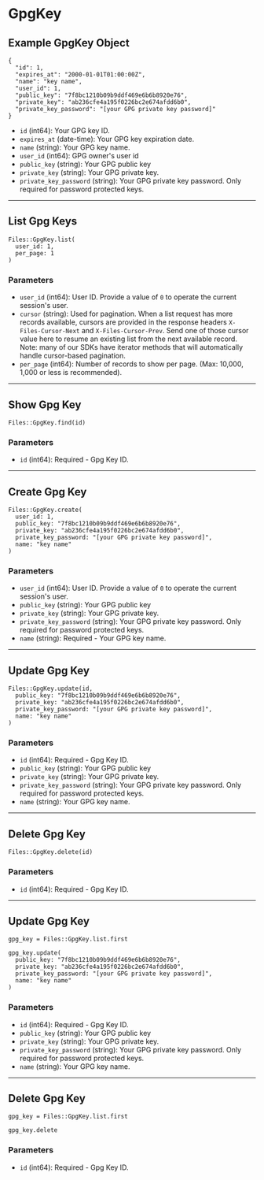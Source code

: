 # GpgKey

## Example GpgKey Object

```
{
  "id": 1,
  "expires_at": "2000-01-01T01:00:00Z",
  "name": "key name",
  "user_id": 1,
  "public_key": "7f8bc1210b09b9ddf469e6b6b8920e76",
  "private_key": "ab236cfe4a195f0226bc2e674afdd6b0",
  "private_key_password": "[your GPG private key password]"
}
```

* `id` (int64): Your GPG key ID.
* `expires_at` (date-time): Your GPG key expiration date.
* `name` (string): Your GPG key name.
* `user_id` (int64): GPG owner's user id
* `public_key` (string): Your GPG public key
* `private_key` (string): Your GPG private key.
* `private_key_password` (string): Your GPG private key password. Only required for password protected keys.


---

## List Gpg Keys

```
Files::GpgKey.list(
  user_id: 1, 
  per_page: 1
)
```

### Parameters

* `user_id` (int64): User ID.  Provide a value of `0` to operate the current session's user.
* `cursor` (string): Used for pagination.  When a list request has more records available, cursors are provided in the response headers `X-Files-Cursor-Next` and `X-Files-Cursor-Prev`.  Send one of those cursor value here to resume an existing list from the next available record.  Note: many of our SDKs have iterator methods that will automatically handle cursor-based pagination.
* `per_page` (int64): Number of records to show per page.  (Max: 10,000, 1,000 or less is recommended).


---

## Show Gpg Key

```
Files::GpgKey.find(id)
```

### Parameters

* `id` (int64): Required - Gpg Key ID.


---

## Create Gpg Key

```
Files::GpgKey.create(
  user_id: 1, 
  public_key: "7f8bc1210b09b9ddf469e6b6b8920e76", 
  private_key: "ab236cfe4a195f0226bc2e674afdd6b0", 
  private_key_password: "[your GPG private key password]", 
  name: "key name"
)
```

### Parameters

* `user_id` (int64): User ID.  Provide a value of `0` to operate the current session's user.
* `public_key` (string): Your GPG public key
* `private_key` (string): Your GPG private key.
* `private_key_password` (string): Your GPG private key password. Only required for password protected keys.
* `name` (string): Required - Your GPG key name.


---

## Update Gpg Key

```
Files::GpgKey.update(id, 
  public_key: "7f8bc1210b09b9ddf469e6b6b8920e76", 
  private_key: "ab236cfe4a195f0226bc2e674afdd6b0", 
  private_key_password: "[your GPG private key password]", 
  name: "key name"
)
```

### Parameters

* `id` (int64): Required - Gpg Key ID.
* `public_key` (string): Your GPG public key
* `private_key` (string): Your GPG private key.
* `private_key_password` (string): Your GPG private key password. Only required for password protected keys.
* `name` (string): Your GPG key name.


---

## Delete Gpg Key

```
Files::GpgKey.delete(id)
```

### Parameters

* `id` (int64): Required - Gpg Key ID.


---

## Update Gpg Key

```
gpg_key = Files::GpgKey.list.first

gpg_key.update(
  public_key: "7f8bc1210b09b9ddf469e6b6b8920e76",
  private_key: "ab236cfe4a195f0226bc2e674afdd6b0",
  private_key_password: "[your GPG private key password]",
  name: "key name"
)
```

### Parameters

* `id` (int64): Required - Gpg Key ID.
* `public_key` (string): Your GPG public key
* `private_key` (string): Your GPG private key.
* `private_key_password` (string): Your GPG private key password. Only required for password protected keys.
* `name` (string): Your GPG key name.


---

## Delete Gpg Key

```
gpg_key = Files::GpgKey.list.first

gpg_key.delete
```

### Parameters

* `id` (int64): Required - Gpg Key ID.
